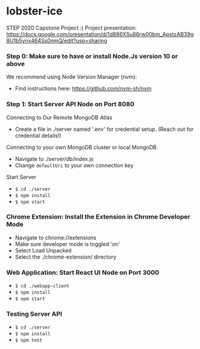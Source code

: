 # lobster-ice
STEP 2020 Capstone Project :) 
Project presentation: https://docs.google.com/presentation/d/1d886XSu86rw00bm_ApstzAB39q8U1b5ynx464Ss0nmQ/edit?usp=sharing

### Step 0: Make sure to have or install Node.Js version 10 or above
We recommend using Node Version Manager (nvm): 
- Find instructions here: https://github.com/nvm-sh/nvm

### Step 1: Start Server API Node on Port 8080
Connecting to Our Remote MongoDB Atlas 
- Create a file in ./server named '.env' for credential setup. (Reach out for credential details!)

Connecting to your own MongoDB cluster or local MongoDB
- Navigate to ./server/db/index.js
- Change <code>defaultUri</code> to your own connection key

Start Server
- <code>$ cd ./server</code>
- <code>$ npm install</code>
- <code>$ npm start</code>

### Chrome Extension: Install the Extension in Chrome Developer Mode
- Navigate to chrome://extensions
- Make sure developer mode is toggled 'on'
- Select Load Unpacked 
- Select the ./chrome-extension/ directory

### Web Application: Start React UI Node on Port 3000
- <code>$ cd ./webapp-client</code>
- <code>$ npm install</code>
- <code>$ npm start</code>

### Testing Server API 
- <code>$ cd ./server</code>
- <code>$ npm install</code>
- <code>$ npm test</code>
